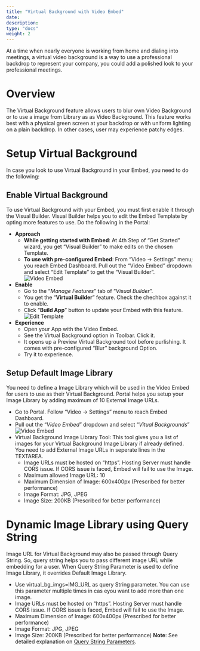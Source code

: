 ```yaml
---
title: "Virtual Background with Video Embed"
date: 
description:
type: "docs"
weight: 2
---
```

At a time when nearly everyone is working from home and dialing into meetings, a virtual video background is a way to use a professional backdrop to represent your company, you could add a polished look to your professional meetings.
# Overview
The Virtual Background feature allows users to blur own Video Background or to use a image from Library as as Video Background. This feature works best with a physical green screen at your backdrop or with uniform lighting on a plain backdrop. In other cases, user may experience patchy edges.
# Setup Virtual Background
In case you look to use Virtual Background in your Embed, you need to do the following:

## Enable Virtual Background
To use Virtual Background with your Embed, you must first enable it through the Visual Builder. Visual Builder helps you to edit the Embed Template by opting more features to use. Do the following in the Portal:
- **Approach**
    - **While getting started with Embed**: At 4th Step of “Get Started” wizard, you get “Visual Builder” to make edits on the chosen Template.
    - **To use with pre-configured Embed**: From “Video -> Settings” menu; you reach Embed Dashboard. Pull out the “Video Embed” dropdown and select “Edit Template” to get the “Visual Builder”.
    ![Video Embed](./low-code-video-embed-1.png)
- **Enable**
    - Go to the “*Manage Features*” tab of “*Visual Builder*”.
    - You get the “**Virtual Builder**” feature. Check the chechbox against it to enable.
    - Click “**Build App**” button to update your Embed with this feature.
    ![Edit Template](./edit-template.png)
- **Experience**
    - Open your App with the Video Embed.
    - See the Virtual Background option in Toolbar. Click it.
    - It opens up a Preview Virtual Background tool before purlishing. It comes with pre-configured “Blur” background Option.
    - Try it to experience.
## Setup Default Image Library
You need to define a Image Library which will be used in the Video Embed for users to use as their Virtual Background. Portal helps you setup your Image Library by adding maximum of 10 External Image URLs.

- Go to Portal. Follow “Video -> Settings” menu to reach Embed Dashboard.
- Pull out the “*Video Embed*” dropdown and select “*Vitual Backgrounds*”
![Video Embed](./video-embed-2.png)
- Virtual Background Image Library Tool: This tool gives you a list of images for your Virtual Background Image Library if already defined. You need to add External Image URLs in seperate lines in the TEXTAREA.
    - Image URLs must be hosted on “https”. Hosting Server must handle CORS issue. If CORS issue is faced, Embed will fail to use the Image.
    - Maximum allowed Image URL: 10
    - Maximum Dimension of Image: 600x400px (Prescribed for better performance)
    - Image Format: JPG, JPEG
    - Image Size: 200KB (Prescribed for better performance)
# Dynamic Image Library using Query String
Image URL for Virtual Background may also be passed through Query String. So, query string helps you to pass different image URL while embedding for a user. When Query String Parameter is used to define Image Library, it overrides Default Image Library.
- Use virtual_bg_imgs=IMG_URL as query String parameter. You can use this parameter multiple times in cas eyou want to add more than one image.
- Image URLs must be hosted on “https”. Hosting Server must handle CORS issue. If CORS issue is faced, Embed will fail to use the Image.
- Maximum Dimension of Image: 600x400px (Prescribed for better performance)
- Image Format: JPG, JPEG
- Image Size: 200KB (Prescribed for better performance)
**Note**: See detailed explanation on [Query String Parameters](./query-string-parameters-video-embed.md).
